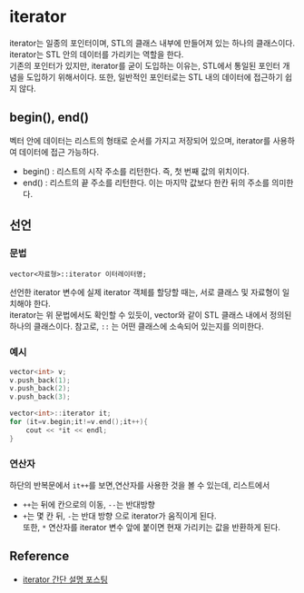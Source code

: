 # iterator
iterator는 일종의 포인터이며, STL의 클래스 내부에 만들어져 있는 하나의 클래스이다. iterator는 STL 안의 데이터를 가리키는 역할을 한다. \
기존의 포인터가 있지만, iterator를 굳이 도입하는 이유는, STL에서 통일된 포인터 개념을 도입하기 위해서이다. 또한, 일반적인 포인터로는 STL 내의 데이터에 접근하기 쉽지 않다. 

## begin(), end()
벡터 안에 데이터는 리스트의 형태로 순서를 가지고 저장되어 있으며, iterator를 사용하여 데이터에 접근 가능하다. 
* begin() : 리스트의 시작 주소를 리턴한다. 즉, 첫 번째 값의 위치이다.
* end() : 리스트의 끝 주소를 리턴한다. 이는 마지막 값보다 한칸 뒤의 주소를 의미한다.

## 선언
### 문법
```
vector<자료형>::iterator 이터레이터명;
```
선언한 iterator 변수에 실제 iterator 객체를 할당할 때는, 서로 클래스 및 자료형이 일치해야 한다. \
iterator는 위 문법에서도 확인할 수 있듯이, vector와 같이 STL 클래스 내에서 정의된 하나의 클래스이다. 참고로, `::` 는 어떤 클래스에 소속되어 있는지를 의미한다.

### 예시
```cpp
vector<int> v;
v.push_back(1);
v.push_back(2);
v.push_back(3);

vector<int>::iterator it;
for (it=v.begin;it!=v.end();it++){
    cout << *it << endl;
}
```
### 연산자
하단의 반복문에서 `it++`를 보면,연산자를 사용한 것을 볼 수 있는데, 리스트에서 
* `++`는 뒤에 칸으로의 이동, `--`는 반대방향
* `+`는 몇 칸 뒤, `-`는 반대 방향
으로 iterator가 움직이게 된다. \
또한, `*` 연산자를 iterator 변수 앞에 붙이면 현재 가리키는 값을 반환하게 된다.



## Reference
* [iterator 간단 설명 포스팅](https://blog.naver.com/PostView.nhn?blogId=kks227&logNo=60208809639)